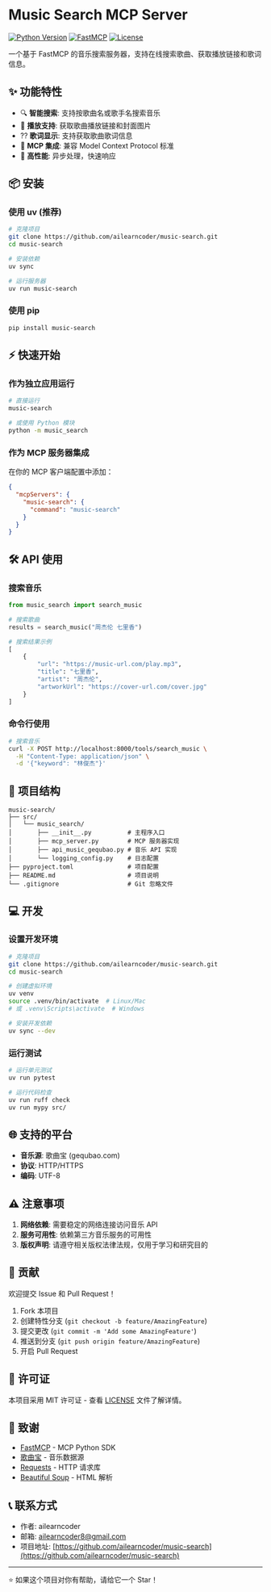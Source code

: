 # Music Search MCP Server

[![Python Version](https://img.shields.io/badge/python-3.11%2B-blue.svg)](https://www.python.org/downloads/)
[![FastMCP](https://img.shields.io/badge/FastMCP-2.12.4%2B-green.svg)](https://github.com/modelcontextprotocol/python-sdk)
[![License](https://img.shields.io/badge/license-MIT-yellow.svg)](LICENSE)

一个基于 FastMCP 的音乐搜索服务器，支持在线搜索歌曲、获取播放链接和歌词信息。

## ✨ 功能特性

- 🔍 **智能搜索**: 支持按歌曲名或歌手名搜索音乐
- 🎵 **播放支持**: 获取歌曲播放链接和封面图片
- ?? **歌词显示**: 支持获取歌曲歌词信息
- 🤖 **MCP 集成**: 兼容 Model Context Protocol 标准
- 🚀 **高性能**: 异步处理，快速响应

## 📦 安装

### 使用 uv (推荐)

```bash
# 克隆项目
git clone https://github.com/ailearncoder/music-search.git
cd music-search

# 安装依赖
uv sync

# 运行服务器
uv run music-search
```

### 使用 pip

```bash
pip install music-search
```

## ⚡️ 快速开始

### 作为独立应用运行

```bash
# 直接运行
music-search

# 或使用 Python 模块
python -m music_search
```

### 作为 MCP 服务器集成

在你的 MCP 客户端配置中添加：

```json
{
  "mcpServers": {
    "music-search": {
      "command": "music-search"
    }
  }
}
```

## 🛠️ API 使用

### 搜索音乐

```python
from music_search import search_music

# 搜索歌曲
results = search_music("周杰伦 七里香")

# 搜索结果示例
[
    {
        "url": "https://music-url.com/play.mp3",
        "title": "七里香",
        "artist": "周杰伦", 
        "artworkUrl": "https://cover-url.com/cover.jpg"
    }
]
```

### 命令行使用

```bash
# 搜索音乐
curl -X POST http://localhost:8000/tools/search_music \
  -H "Content-Type: application/json" \
  -d '{"keyword": "林俊杰"}'
```

## 📁 项目结构

```
music-search/
├── src/
│   └── music_search/
│       ├── __init__.py          # 主程序入口
│       ├── mcp_server.py        # MCP 服务器实现
│       ├── api_music_gequbao.py # 音乐 API 实现
│       └── logging_config.py    # 日志配置
├── pyproject.toml               # 项目配置
├── README.md                    # 项目说明
└── .gitignore                   # Git 忽略文件
```

## 💻 开发

### 设置开发环境

```bash
# 克隆项目
git clone https://github.com/ailearncoder/music-search.git
cd music-search

# 创建虚拟环境
uv venv
source .venv/bin/activate  # Linux/Mac
# 或 .venv\Scripts\activate  # Windows

# 安装开发依赖
uv sync --dev
```

### 运行测试

```bash
# 运行单元测试
uv run pytest

# 运行代码检查
uv run ruff check
uv run mypy src/
```

## 🌐 支持的平台

- **音乐源**: 歌曲宝 (gequbao.com)
- **协议**: HTTP/HTTPS
- **编码**: UTF-8

## ⚠️ 注意事项

1. **网络依赖**: 需要稳定的网络连接访问音乐 API
2. **服务可用性**: 依赖第三方音乐服务的可用性
3. **版权声明**: 请遵守相关版权法律法规，仅用于学习和研究目的

## 🤝 贡献

欢迎提交 Issue 和 Pull Request！

1. Fork 本项目
2. 创建特性分支 (`git checkout -b feature/AmazingFeature`)
3. 提交更改 (`git commit -m 'Add some AmazingFeature'`)
4. 推送到分支 (`git push origin feature/AmazingFeature`)
5. 开启 Pull Request

## 📄 许可证

本项目采用 MIT 许可证 - 查看 [LICENSE](LICENSE) 文件了解详情。

## 🙏 致谢

- [FastMCP](https://github.com/modelcontextprotocol/python-sdk) - MCP Python SDK
- [歌曲宝](https://www.gequbao.com) - 音乐数据源
- [Requests](https://docs.python-requests.org/) - HTTP 请求库
- [Beautiful Soup](https://www.crummy.com/software/BeautifulSoup/) - HTML 解析

## 📞 联系方式

- 作者: ailearncoder
- 邮箱: ailearncoder8@gmail.com
- 项目地址: [https://github.com/ailearncoder/music-search](https://github.com/ailearncoder/music-search)

---

⭐ 如果这个项目对你有帮助，请给它一个 Star！